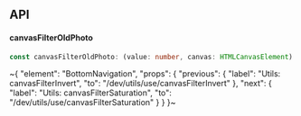 

## API

#### canvasFilterOldPhoto

```ts
const canvasFilterOldPhoto: (value: number, canvas: HTMLCanvasElement) => HTMLCanvasElement;
```


~{
  "element": "BottomNavigation",
  "props": {
    "previous": {
      "label": "Utils: canvasFilterInvert",
      "to": "/dev/utils/use/canvasFilterInvert"
    },
    "next": {
      "label": "Utils: canvasFilterSaturation",
      "to": "/dev/utils/use/canvasFilterSaturation"
    }
  }
}~